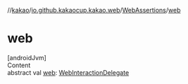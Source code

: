 //[kakao](../../../index.md)/[io.github.kakaocup.kakao.web](../index.md)/[WebAssertions](index.md)/[web](web.md)



# web  
[androidJvm]  
Content  
abstract val [web](web.md): [WebInteractionDelegate](../../io.github.kakaocup.kakao.delegate/-web-interaction-delegate/index.md)  



